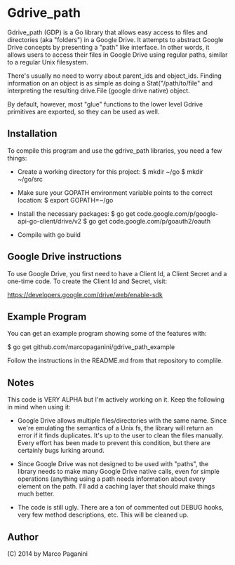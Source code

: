 # Gdrive_path

Gdrive_path (GDP) is a Go library that allows easy access to files and
directories (aka "folders") in a Google Drive. It attempts to abstract Google
Drive concepts by presenting a "path" like interface. In other words, it allows
users to access their files in Google Drive using regular paths, similar to a
regular Unix filesystem.

There's usually no need to worry about parent_ids and object_ids. Finding
information on an object is as simple as doing a Stat("/path/to/file" and
interpreting the resulting drive.File (google drive native) object.

By default, however, most "glue" functions to the lower level Gdrive primitives
are exported, so they can be used as well.

## Installation

To compile this program and use the gdrive_path libraries, you need a few things:

* Create a working directory for this project:
  $ mkdir ~/go
  $ mkdir ~/go/src

* Make sure your GOPATH environment variable points to the correct location:
  $ export GOPATH=~/go

* Install the necessary packages:
  $ go get code.google.com/p/google-api-go-client/drive/v2
  $ go get code.google.com/p/goauth2/oauth

* Compile with go build

## Google Drive instructions

To use Google Drive, you first need to have a Client Id, a Client Secret and a
one-time code. To create the Client Id and Secret, visit:

  https://developers.google.com/drive/web/enable-sdk

## Example Program

You can get an example program showing some of the features with:

  $ go get github.com/marcopaganini/gdrive_path_example

Follow the instructions in the README.md from that repository to complile.

## Notes

This code is VERY ALPHA but I'm actively working on it. Keep the following in mind
when using it:

* Google Drive allows multiple files/directories with the same name. Since we're
emulating the semantics of a Unix fs, the library will return an error if it finds
duplicates. It's up to the user to clean the files manually. Every effort has been
made to prevent this condition, but there are certainly bugs lurking around.

* Since Google Drive was not designed to be used with "paths", the library needs
to make many Google Drive native calls, even for simple operations (anything using
a path needs information about every element on the path. I'll add a caching layer
that should make things much better.

* The code is still ugly. There are a ton of commented out DEBUG hooks, very few
method descriptions, etc. This will be cleaned up.

## Author

(C) 2014 by Marco Paganini <paganini AT paganini DOT net>
